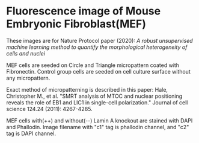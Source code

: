 # Fluorescence image of Mouse Embryonic Fibroblast(MEF)

These images are for Nature Protocol paper (2020): 
*A robust unsupervised machine learning method to quantify the morphological heterogeneity of cells and nuclei* 

MEF cells are seeded on Circle and Triangle micropattern coated with Fibronectin. Control group cells are seeded on cell culture surface without any micropattern.

Exact method of micropatterning is described in this paper: 
Hale, Christopher M., et al. "SMRT analysis of MTOC and nuclear positioning reveals the role of EB1 and LIC1 in single-cell polarization." Journal of cell science 124.24 (2011): 4267-4285.

MEF cells with(++) and without(--) Lamin A knockout are stained with DAPI and Phallodin. Image filename with "c1" tag is phallodin channel, and "c2" tag is DAPI channel.

